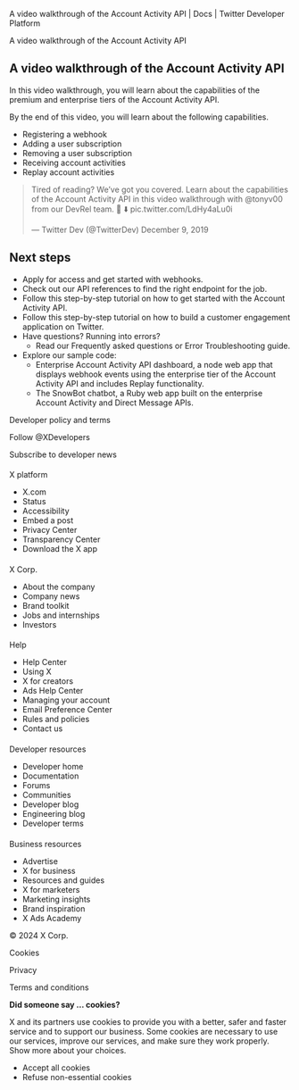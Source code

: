 
A video walkthrough of the Account Activity API | Docs | Twitter Developer Platform 

A video walkthrough of the Account Activity API

A video walkthrough of the Account Activity API
-----------------------------------------------

In this video walkthrough, you will learn about the capabilities of the premium and enterprise tiers of the Account Activity API.

By the end of this video, you will learn about the following capabilities.

* Registering a webhook
* Adding a user subscription
* Removing a user subscription
* Receiving account activities
* Replay account activities

> Tired of reading? We’ve got you covered. Learn about the capabilities of the Account Activity API in this video walkthrough with @tonyv00 from our DevRel team. 🍿 ⬇️ pic.twitter.com/LdHy4aLu0i
> 
> — Twitter Dev (@TwitterDev) December 9, 2019

Next steps
----------

* Apply for access and get started with webhooks.
* Check out our API references to find the right endpoint for the job.
* Follow this step-by-step tutorial on how to get started with the Account Activity API.
* Follow this step-by-step tutorial on how to build a customer engagement application on Twitter.
* Have questions? Running into errors?
	+ Read our Frequently asked questions or Error Troubleshooting guide.
* Explore our sample code:  
	+ Enterprise Account Activity API dashboard, a node web app that displays webhook events using the enterprise tier of the Account Activity API and includes Replay functionality.
	+ The SnowBot chatbot, a Ruby web app built on the enterprise Account Activity and Direct Message APIs.

Developer policy and terms

Follow @XDevelopers

Subscribe to developer news

#### 
 X platform

* X.com
* Status
* Accessibility
* Embed a post
* Privacy Center
* Transparency Center
* Download the X app

#### 
 X Corp.

* About the company
* Company news
* Brand toolkit
* Jobs and internships
* Investors

#### 
 Help

* Help Center
* Using X
* X for creators
* Ads Help Center
* Managing your account
* Email Preference Center
* Rules and policies
* Contact us

#### 
 Developer resources

* Developer home
* Documentation
* Forums
* Communities
* Developer blog
* Engineering blog
* Developer terms

#### 
 Business resources

* Advertise
* X for business
* Resources and guides
* X for marketers
* Marketing insights
* Brand inspiration
* X Ads Academy

 © 2024 X Corp.

Cookies

Privacy

Terms and conditions

**Did someone say … cookies?**  

 X and its partners use cookies to provide you with a better, safer and
 faster service and to support our business. Some cookies are necessary to use
 our services, improve our services, and make sure they work properly.
 Show more about your choices.

* Accept all cookies
* Refuse non-essential cookies